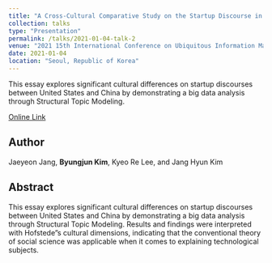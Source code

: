 ```yaml
---
title: "A Cross-Cultural Comparative Study on the Startup Discourse in 2000–2019 between United States and China"
collection: talks
type: "Presentation"
permalink: /talks/2021-01-04-talk-2
venue: "2021 15th International Conference on Ubiquitous Information Management and Communication (IMCOM)"
date: 2021-01-04
location: "Seoul, Republic of Korea"
---
```

This essay explores significant cultural differences on startup discourses between United States and China by demonstrating a big data analysis through Structural Topic Modeling.

[Online Link](https://doi.org/10.1109/IMCOM51814.2021.9377432)

## Author
Jaeyeon Jang, **Byungjun Kim**, Kyeo Re Lee, and Jang Hyun Kim

## Abstract
This essay explores significant cultural differences on startup discourses between United States and China by demonstrating a big data analysis through Structural Topic Modeling. Results and findings were interpreted with Hofstede”s cultural dimensions, indicating that the conventional theory of social science was applicable when it comes to explaining technological subjects.